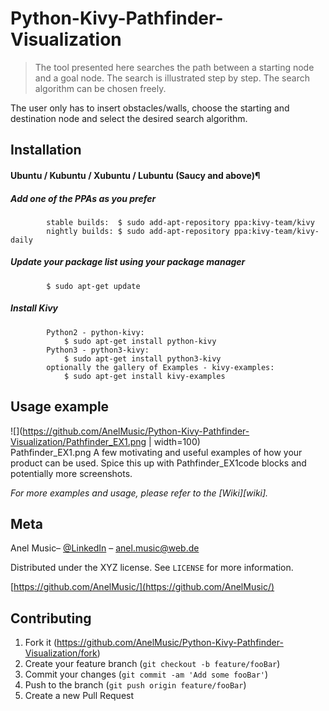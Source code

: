 # Python-Kivy-Pathfinder-Visualization
> The tool presented here searches the path between a starting node and a goal node. The search is illustrated step by step. The search algorithm can be chosen freely.

The user only has to insert obstacles/walls, choose the starting and destination node and select the desired search algorithm.


## Installation

#### Ubuntu / Kubuntu / Xubuntu / Lubuntu (Saucy and above)¶

##### Add one of the PPAs as you prefer

```
        stable builds:	$ sudo add-apt-repository ppa:kivy-team/kivy
        nightly builds:	$ sudo add-apt-repository ppa:kivy-team/kivy-daily
```
##### Update your package list using your package manager
```
        $ sudo apt-get update
```
##### Install Kivy
```
        Python2 - python-kivy:
         	$ sudo apt-get install python-kivy
        Python3 - python3-kivy:
         	$ sudo apt-get install python3-kivy
        optionally the gallery of Examples - kivy-examples:
         	$ sudo apt-get install kivy-examples
```
  
## Usage example

![](https://github.com/AnelMusic/Python-Kivy-Pathfinder-Visualization/Pathfinder_EX1.png | width=100) 	
        Pathfinder_EX1.png
A few motivating and useful examples of how your product can be used. Spice this up with Pathfinder_EX1code blocks and potentially more screenshots.

_For more examples and usage, please refer to the [Wiki][wiki]._


## Meta

Anel Music– [@LinkedIn](https://www.linkedin.com/in/anelmusic/) – anel.music@web.de

Distributed under the XYZ license. See ``LICENSE`` for more information.

[https://github.com/AnelMusic/](https://github.com/AnelMusic/)

## Contributing

1. Fork it (<https://github.com/AnelMusic/Python-Kivy-Pathfinder-Visualization/fork>)
2. Create your feature branch (`git checkout -b feature/fooBar`)
3. Commit your changes (`git commit -am 'Add some fooBar'`)
4. Push to the branch (`git push origin feature/fooBar`)
5. Create a new Pull Request


